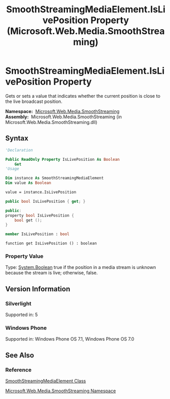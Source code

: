 ﻿---
title: SmoothStreamingMediaElement.IsLivePosition Property (Microsoft.Web.Media.SmoothStreaming)
TOCTitle: IsLivePosition Property
ms:assetid: P:Microsoft.Web.Media.SmoothStreaming.SmoothStreamingMediaElement.IsLivePosition
ms:mtpsurl: https://msdn.microsoft.com/en-us/library/microsoft.web.media.smoothstreaming.smoothstreamingmediaelement.isliveposition(v=VS.95)
ms:contentKeyID: 46307831
ms.date: 05/31/2012
mtps_version: v=VS.95
f1_keywords:
- Microsoft.Web.Media.SmoothStreaming.SmoothStreamingMediaElement.IsLivePosition
- Microsoft.Web.Media.SmoothStreaming.SmoothStreamingMediaElement.get_IsLivePosition
dev_langs:
- csharp
- jscript
- vb
- FSharp
- cpp
api_location:
- Microsoft.Web.Media.SmoothStreaming.dll
api_name:
- Microsoft.Web.Media.SmoothStreaming.SmoothStreamingMediaElement.get_IsLivePosition
- Microsoft.Web.Media.SmoothStreaming.SmoothStreamingMediaElement.IsLivePosition
api_type:
- Managed
topic_type:
- apiref
- kbSyntax
product_family_name: VS
ROBOTS: INDEX,FOLLOW
---

# SmoothStreamingMediaElement.IsLivePosition Property

Gets or sets a value that indicates whether the current position is close to the live broadcast position.

**Namespace:**  [Microsoft.Web.Media.SmoothStreaming](microsoft-web-media-smoothstreaming-namespace_1.md)  
**Assembly:**  Microsoft.Web.Media.SmoothStreaming (in Microsoft.Web.Media.SmoothStreaming.dll)

## Syntax

```vb
'Declaration

Public ReadOnly Property IsLivePosition As Boolean
    Get
'Usage

Dim instance As SmoothStreamingMediaElement
Dim value As Boolean

value = instance.IsLivePosition
```

```csharp
public bool IsLivePosition { get; }
```

```cpp
public:
property bool IsLivePosition {
    bool get ();
}
```

``` fsharp
member IsLivePosition : bool
```

```jscript
function get IsLivePosition () : boolean
```

### Property Value

Type: [System.Boolean](https://msdn.microsoft.com/library/a28wyd50\(v=vs.95\))  
true if the position in a media stream is unknown because the stream is live; otherwise, false.

## Version Information

### Silverlight

Supported in: 5  

### Windows Phone

Supported in: Windows Phone OS 7.1, Windows Phone OS 7.0  

## See Also

### Reference

[SmoothStreamingMediaElement Class](smoothstreamingmediaelement-class-microsoft-web-media-smoothstreaming_1.md)

[Microsoft.Web.Media.SmoothStreaming Namespace](microsoft-web-media-smoothstreaming-namespace_1.md)

